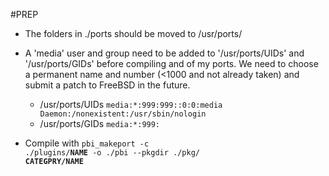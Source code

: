 #PREP
* The folders in ./ports should be moved to /usr/ports/

* A 'media' user and group need to be added to '/usr/ports/UIDs' and '/usr/ports/GIDs' before compiling and of my ports.  We need to choose a permanent name and number (<1000 and not already taken) and submit a patch to FreeBSD in the future.
    - /usr/ports/UIDs <code>media:*:999:999::0:0:media Daemon:/nonexistent:/usr/sbin/nologin</code>
    - /usr/ports/GIDs <code>media:*:999:</code>


* Compile with <code>pbi_makeport -c ./plugins/**NAME** -o ./pbi --pkgdir ./pkg/ **CATEGPRY/NAME**</code>
